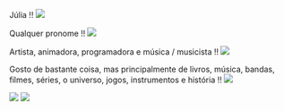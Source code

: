  Júlia !!  ![](https://xyz.crd.co/assets/images/gallery01/9d235c2c.gif?v=4ca63763)

Qualquer pronome !! ![](https://xyz.crd.co/assets/images/gallery15/a6e07178.gif?v=4ca63763)

Artista, animadora, programadora e música / musicista !! ![](https://xyz.crd.co/assets/images/gallery10/853691d7.gif?v=4ca63763)

Gosto de bastante coisa, mas principalmente de livros, música, bandas, filmes, séries, o universo, jogos, instrumentos e história !! ![](https://xyz.crd.co/assets/images/gallery06/75d1a1c1.gif?v=4ca63763)

![](https://xyz.crd.co/assets/images/gallery19/c6b259b1.gif?v=4ca63763) ![](https://xyz.crd.co/assets/images/gallery07/aeb4ce2a.gif?v=4ca63763) 




